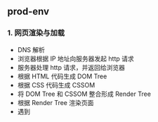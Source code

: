 ## prod-env

### 1. 网页渲染与加载

- DNS 解析
-  浏览器根据 IP 地址向服务器发起 http 请求
- 服务器处理 http 请求，并返回给浏览器
- 根据 HTML 代码生成 DOM Tree
- 根据 CSS 代码生成 CSSOM
- 将 DOM Tree 和 CSSOM 整合形成 Render Tree
- 根据 Render Tree 渲染页面
- 遇到 <script> 暂停渲染，优先加载并执行 js 代码，完成再继续
- 直至把 Render Tree 渲染完成

### 2. window.onload 与 DOMContentLoaded

- window.onload 需要页面的所有资源全部加载完才会执行
- DOMContentLoaded 在 DOM 渲染完即可执行，此时，图片与视频等文件可以不用加载完成 

```html
<div>
    <img id="img" src="www.example.com/image">
</div>
```

```js
const img = document.getElementById('img')
img.onload = function() {
    console.log('img loaded')
}
window.addEventListener('load', function() {
    console.log('window loaded')
})

document.addEventListener('DOMContentLoaded', function() {
    console.log('dom content loaded')
})

// 1. dom content loaded  2. img loaded  3. window loaded
```

### 3. 性能优化

- 使用内存与缓存

  ```js
  //  静态资源加 hash 后缀，根据文件内容计算 hash
  module.exports = {
      mode: 'production',
      entry: path.join(__dirname, 'src', 'index'),
      output: {
          filename: 'bundle.[contenthash].js',
          path: path.join(__dirname, 'dist')
      }
  }
  ```

- 减少 CPU 计算量，减少网络加载耗时

- 加载更快：可以减少资源体积，比如压缩代码。可以减少访问次数，比如合并代码，SSR 服务端渲染

  可以使用 CDN 进行加速

- 渲染更快：图片懒加载，上滑加载更多，对 DOM 操作进行优化，节流，防抖

  ```html
  <img id='img' src='preview.png' data-realsrc='abc.png'/>
  <script type="text/javascript">
      let img = document.getElemnetById('img')
      img.src = img.getAttribute('data=realsrc')
  </script>
  ```


#### 4. 节流与防抖

- 节流   

- 防抖

  ```js
  const input = document.getElementById('input')
  
  function debounce(fn, delay = 500) {
      let timer = null
      
      return function() {
          if (timer) {
              clearTimeout(timer)
          }
          
          timer = setTimeout(() => {
              fn.apply(this, arguments)
              timer = null
          }, delay)
      }
  }
  
  input.addEventListener('keyup', debounce((e) => {
      // ToDo
      console.log(e.target)
  }, 600))
  ```

  
